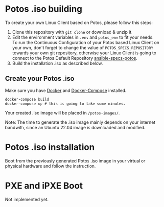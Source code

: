 # Potos .iso building

To create your own Linux Client based on Potos, please follow this steps:

1. Clone this repository with `git clone` or download & unzip it.
2. Edit the environment variables in `.env` and `potos_env` to fit your needs. To run the Continuous Configuration of your Potos based Linux Client on your own, don't forget to change the value of `POTOS_SPECS_REPOSITORY` towards your own git repository, otherwise your Linux Client is going to connect to the Potos Default Repository [ansible-specs-potos](https://github.com/projectpotos/ansible-specs-potos).
3. Build the installation .iso as described below.

## Create your Potos .iso

Make sure you have [Docker](https://docs.docker.com/get-docker) and [Docker-Compose](https://docs.docker.com/compose/install/) installed.

```
docker-compose build
docker-compose up # this is going to take some minutes.
```

Your created .iso image will be placed in `/potos-images/`.

Note: The time to generate the .iso image mainly depends on your internet bandwith, since an Ubuntu 22.04 image is downloaded and modified.

# Potos .iso installation

Boot from the previously generated Potos .iso image in your virtual or physical hardware and follow the instruction.

# PXE and iPXE Boot

Not implemented yet.
